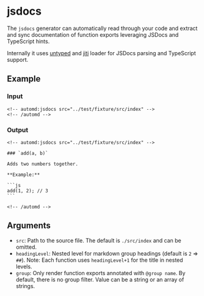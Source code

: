# jsdocs

The `jsdocs` generator can automatically read through your code and extract and sync documentation of function exports leveraging JSDocs and TypeScript hints.

Internally it uses [untyped](https://untyped.unjs.io/) and [jiti](https://github.com/unjs/jiti) loader for JSDocs parsing and TypeScript support.

<!-- automd:example generator=jsdocs src="../test/fixture/src/index" -->

## Example

### Input

    <!-- automd:jsdocs src="../test/fixture/src/index" -->
    <!-- /automd -->

### Output

    <!-- automd:jsdocs src="../test/fixture/src/index" -->
    
    ### `add(a, b)`
    
    Adds two numbers together.
    
    **Example:**
    
    ```js
    add(1, 2); // 3
    ```
    
    <!-- /automd -->

<!-- /automd -->

## Arguments

- `src`: Path to the source file. The default is `./src/index` and can be omitted.
- `headingLevel`: Nested level for markdown group headings (default is `2` => `##`). Note: Each function uses `headingLevel+1` for the title in nested levels.
- `group`: Only render function exports annotated with `@group name`. By default, there is no group filter. Value can be a string or an array of strings.
